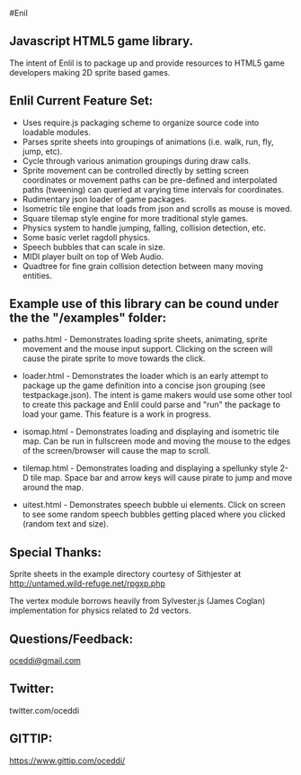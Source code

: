 #Enil
## Javascript HTML5 game library.  
The intent of Enlil is to package up and provide resources to HTML5 game developers making 2D sprite based games.

## Enlil Current Feature Set:

- Uses require.js packaging scheme to organize source code into loadable modules.
- Parses sprite sheets into groupings of animations (i.e. walk, run, fly, jump, etc).
- Cycle through various animation groupings during draw calls.
- Sprite movement can be controlled directly by setting screen coordinates or movement paths can be pre-defined and interpolated paths (tweening) can queried at varying time intervals for coordinates.
- Rudimentary json loader of game packages.
- Isometric tile engine that loads from json and scrolls as mouse is moved.
- Square tilemap style engine for more traditional style games.
- Physics system to handle jumping, falling, collision detection, etc.
- Some basic verlet ragdoll physics.
- Speech bubbles that can scale in size.
- MIDI player built on top of Web Audio.
- Quadtree for fine grain collision detection between many moving entities.


## Example use of this library can be cound under the the "/examples" folder:

- paths.html - Demonstrates loading sprite sheets, animating, sprite movement and the mouse input support.  Clicking on the screen will cause the pirate sprite to move towards the click.

- loader.html - Demonstrates the loader which is an early attempt to package up the game definition into a concise json grouping (see testpackage.json).  The intent is game makers would use some other tool to create this package
  and Enlil could parse and "run" the package to load your game.  This feature is a work in progress.

- isomap.html - Demonstrates loading and displaying and isometric tile map.  Can be run in fullscreen mode and moving the mouse to the edges of the screen/browser will cause the map to scroll.

- tilemap.html - Demonstrates loading and displaying a spellunky style 2-D tile map.  Space bar and arrow keys will cause pirate to jump and move around the map.

- uitest.html - Demonstrates speech bubble ui elements.  Click on screen to see some random speech bubbles getting placed where you clicked (random text and size).


## Special Thanks:

Sprite sheets in the example directory courtesy of Sithjester at http://untamed.wild-refuge.net/rpgxp.php

The vertex module borrows heavily from Sylvester.js (James Coglan) implementation for physics related to 2d vectors.

## Questions/Feedback:

oceddi@gmail.com

## Twitter:

twitter.com/oceddi

## GITTIP:

<https://www.gittip.com/oceddi/>
